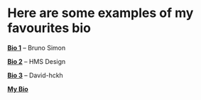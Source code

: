 # Here are some examples of my favourites bio

**[Bio 1](https://bruno-simon.com/)** – Bruno Simon

**[Bio 2](https://hmsdesign.cz/cs/)** – HMS Design

**[Bio 3](https://www.david-hckh.com/)** – David-hckh

**[My Bio](/02_first_impressions/Index.md)**

